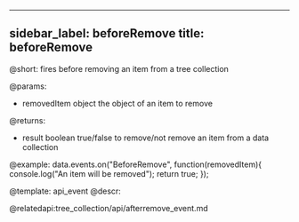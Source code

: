 
---
sidebar_label: beforeRemove
title: beforeRemove
---          

@short: fires before removing an item from a tree collection
	
@params:
- removedItem		object			the object of an item to remove

@returns:
- result		boolean		true/false to remove/not remove an item from a data collection

@example:
data.events.on("BeforeRemove", function(removedItem){
	console.log("An item will be removed");
    return true;
});


@template:	api_event
@descr:



@relatedapi:tree_collection/api/afterremove_event.md
	

